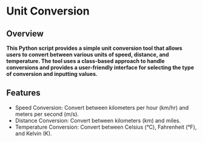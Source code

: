 # Unit Conversion 
## Overview
**This Python script provides a simple unit conversion tool that allows users to convert between various units of speed, distance, and temperature. The tool uses a class-based approach to handle conversions and provides a user-friendly interface for selecting the type of conversion and inputting values.**

## Features
- Speed Conversion: Convert between kilometers per hour (km/hr) and meters per second (m/s).
- Distance Conversion: Convert between kilometers (km) and miles.
- Temperature Conversion: Convert between Celsius (°C), Fahrenheit (°F), and Kelvin (K).
